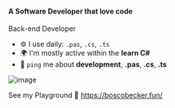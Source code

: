 #### A Software Developer that love code

Back-end Developer


- ⚙️ I use daily: `.pas`, `.cs`, `.ts`
- 🌍 I'm mostly active within the **learn C#**
- 💬 `ping` me about **development**, **.pas**, **.cs**, **.ts**

![image](https://github.com/user-attachments/assets/77f88a5b-7e52-4c9b-b445-5e55f0e51a00)

See my Playground 🎡  https://boscobecker.fun/


